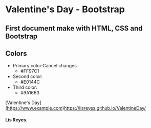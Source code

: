 # Valentine's Day - Bootstrap

## First document make with HTML, CSS and Bootstrap
## Colors

- Primary color:Cancel changes
  - #FF97C1
- Second color:
  - #E0144C
- Third color:
  - #9A1663

[Valentine's Day] (https://www.example.com)https://lisreyes.github.io/ValentineDay/

#### Lis Reyes.
